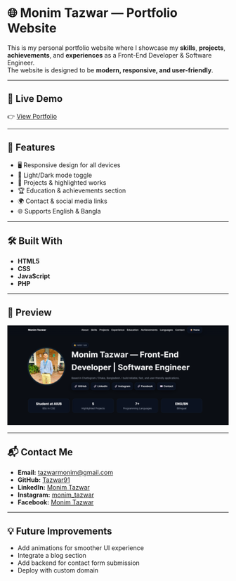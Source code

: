 # 🌐 Monim Tazwar — Portfolio Website

This is my personal portfolio website where I showcase my **skills**, **projects**, **achievements**, and **experiences** as a Front-End Developer & Software Engineer.  
The website is designed to be **modern, responsive, and user-friendly**.

---

## 🔗 Live Demo
👉 [View Portfolio](https://Tazwar91.github.io/Portfolio)

---

## 🚀 Features
- 🖥️ Responsive design for all devices  
- 🌙 Light/Dark mode toggle  
- 📂 Projects & highlighted works  
- 🏆 Education & achievements section  
- 🌍 Contact & social media links  
- 🌐 Supports English & Bangla  

---

## 🛠️ Built With
- **HTML5**  
- **CSS** 
- **JavaScript**  
- **PHP**
---

## 📸 Preview
![Portfolio Screenshot](Screenshot%202025-09-25%20153659.png)


---

## 📬 Contact Me
- **Email:** tazwarmonim@gmail.com  
- **GitHub:** [Tazwar91](https://github.com/Tazwar91)  
- **LinkedIn:** [Monim Tazwar](https://www.linkedin.com/in/monim-tazwar-ba08512b6/)  
- **Instagram:** [monim_tazwar](https://www.instagram.com/monim_tazwar/)  
- **Facebook:** [Monim Tazwar](https://www.facebook.com/monim.tazwar.2024)  

---

## 💡 Future Improvements
- Add animations for smoother UI experience  
- Integrate a blog section  
- Add backend for contact form submission  
- Deploy with custom domain  
